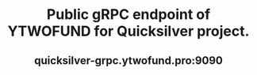  <h1 align="center"> Public gRPC endpoint of YTWOFUND for Quicksilver project.
 <h2 align="center"> quicksilver-grpc.ytwofund.pro:9090
